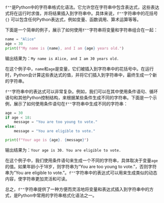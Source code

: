 `f""`是Python中的字符串格式化语法。它允许您在字符串中包含表达式，这些表达式将在运行时求值，并将结果插入到字符串中。具体来说，`f""`字符串中的花括号 `{}` 可以包含任何Python表达式，例如变量、函数调用、算术运算等等。

下面是一个简单的例子，展示了如何使用`f""`字符串将变量和字符串组合在一起：

```python
name = "Alice"
age = 30
print(f"My name is {name}, and I am {age} years old.")
```

输出结果为：`My name is Alice, and I am 30 years old.`

在这个例子中，`name`和`age`是变量，它们被插入到字符串中的花括号中。在运行时，Python会计算这些表达式的值，并将它们插入到字符串中，最终生成一个新的字符串。

`f""`字符串中的表达式可以非常复杂。例如，我们可以在其中使用条件语句、循环语句和其他Python控制结构，来根据某些条件生成不同的字符串。下面是一个示例，展示了如何使用条件语句在`f""`字符串中生成不同的字符串：

```python
age = 30
if age < 18:
    message = "You are too young to vote."
else:
    message = "You are eligible to vote."

print(f"Your age is {age}. {message}")
```

输出结果为：`Your age is 30. You are eligible to vote.`

在这个例子中，我们使用条件语句来生成一个不同的字符串，具体取决于变量`age`的值。如果年龄小于18岁，则字符串为“You are too young to vote.”，否则字符串为“You are eligible to vote.”。`f""`字符串中的表达式可以用来生成类似的动态内容，使字符串更加灵活和可读。

总之，`f""`字符串提供了一种方便而灵活地将变量和表达式插入到字符串中的方式，是Python中常用的字符串格式化语法之一。